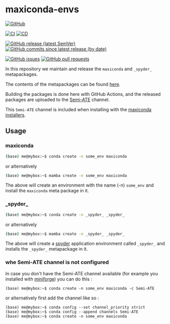 # maxiconda-envs

[![GitHub](https://img.shields.io/github/license/Semi-ATE/maxiconda-meta?color=black)](https://github.com/Semi-ATE/maxiconda/blob/main/LICENSE)

[![CI](https://github.com/Semi-ATE/maxiconda-meta/workflows/CI/badge.svg?branch=main)](https://github.com/Semi-ATE/maxiconda-meta/actions?query=workflow%3ACI)
[![CD](https://github.com/Semi-ATE/maxiconda-meta/workflows/CD/badge.svg)](https://github.com/Semi-ATE/maxiconda-meta/actions?query=workflow%3ACD)

[![GitHub release (latest SemVer)](https://img.shields.io/github/v/release/Semi-ATE/maxiconda-meta?color=blue&label=GitHub&sort=semver)](https://github.com/Semi-ATE/maxiconda-meta/releases/latest)
[![GitHub commits since latest release (by date)](https://img.shields.io/github/commits-since/Semi-ATE/maxiconda-meta/latest)](https://github.com/Semi-ATE/maxiconda-meta)

[![GitHub issues](https://img.shields.io/github/issues/Semi-ATE/maxiconda-meta)](https://github.com/Semi-ATE/maxiconda-meta/issues)
[![GitHub pull requests](https://img.shields.io/github/issues-pr/Semi-ATE/maxiconda-meta)](https://github.com/Semi-ATE/maxiconda-meta/pulls)

In this repository we maintain and release the `maxiconda` and `_spyder_` metapackages.

The contents of the metapackages can be found [here](metapackages.xlsx).

Building the packages is done here with GitHub Actions, and the released packages are uploaded to the [Semi-ATE](https://anaconda.org/Semi-ATE/) channel.

This `Semi-ATE` channel is included when installing with the [maxiconda installers](https://github.com/Semi-ATE/maxiconda).

## Usage

### maxiconda

```bash
(base) me@mybox:~$ conda create -n some_env maxiconda
````

or alternatively

```bash
(base) me@mybox:~$ mamba create -n some_env maxiconda
```

The above will create an environment with the name (-n) `some_env` and install the `maxiconda` meta package in it.

### \_spyder\_

```bash
(base) me@mybox:~$ conda create -n _spyder_ _spyder_
````

or alternatively

```bash
(base) me@mybox:~$ mamba create -n _spyder_ _spyder_
```

The above will create a [spyder](https://github.com/spyder-ide/spyder) application environment called `_spyder_` and installs the `_spyder_` metapackage in it.

### whe Semi-ATE channel is not configured

In case you don't have the Semi-ATE channel available (for example you installed with [miniforge](https://github.com/conda-forge/miniforge)) you can do this :

```
(base) me@mybox:~$ conda create -n some_env maxiconda -c Semi-ATE
```

or alternatively first add the channel like so :

```
(base) me@mybox:~$ conda config --set channel_priority strict
(base) me@mybox:~$ conda config --append channels Semi-ATE
(base) me@mybox:~$ conda create -n some_env maxiconda
```
